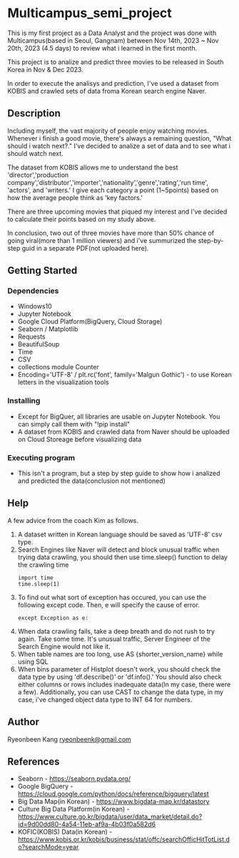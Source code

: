 # Multicampus_semi_project
   This is my first project as a Data Analyst and the project was done with Multicampus(based in Seoul, Gangnam) between Nov 14th, 2023 ~ Nov 20th, 2023 (4.5 days) to review what i learned in the first month.
   
   This project is to analize and predict three movies to be released in South Korea in Nov & Dec 2023.
   
   In order to execute the analisys and prediction, I've used a dataset from KOBIS and crawled sets of data froma Korean search engine Naver.


## Description

   Including myself, the vast majority of people enjoy watching movies. Whenever i finish a good movie, there's always a remaining question, "What should i watch next?." I've decided to analize a set of data and to see what i should watch next. 

   The dataset from KOBIS allows me to understand the best 'director','production company','distributor','importer','nationality','genre','rating','run time', 'actors', and 'writers.' I give each category a point (1~5points) based on how the average people think as 'key factors.'

   There are three upcoming movies that piqued my interest and I've decided to calculate their points based on my study above.

   In conclusion, two out of three movies have more than 50% chance of going viral(more than 1 million viewers) and i've summurized the step-by-step guid in a separate PDF(not uploaded here).

## Getting Started

### Dependencies

* Windows10
* Jupyter Notebook
* Google Cloud Platform(BigQuery, Cloud Storage)
* Seaborn / Matplotlib
* Requests 
* BeautifulSoup 
* Time 
* CSV
* collections module Counter
* Encoding='UTF-8' / plt.rc('font', family='Malgun Gothic') - to use Korean letters in the visualization tools


### Installing

* Except for BigQuer, all libraries are usable on Jupyter Notebook. You can simply call them with "!pip install"
* A dataset from KOBIS and crawled data from Naver should be uploaded on Cloud Storeage before visualizing data


### Executing program

* This isn't a program, but a step by step guide to show how i analized and predicted the data(conclusion not mentioned)


## Help
A few advice from the coach Kim as follows.

1. A dataset written in Korean language should be saved as 'UTF-8' csv type.
2. Search Engines like Naver will detect and block unusual traffic when trying data crawling, you should then use time.sleep() function to delay the crawling time
   ```
   import time
   time.sleep(1)
   ```
3. To find out what sort of exception has occured, you can use the following except code. Then, e will specify the cause of error.
   ```
   except Exception as e:
   ```
4. When data crawling fails, take a deep breath and do not rush to try again. Take some time. It's unusual traffic, Server Engineer of the Search Engine would not like it.
5. When table names are too long, use AS {shorter_version_name} while using SQL
6. When bins parameter of Histplot doesn't work, you should check the data type by using 'df.describe()' or 'df.info().' You should also check either columns or rows includes inadequate data(In my case, there were a few). Additionally, you can use CAST to change the data type, in my case, i've changed object data type to INT 64 for numbers.


## Author
Ryeonbeen Kang
ryeonbeenk@gmail.com

## References
* Seaborn - https://seaborn.pydata.org/
* Google BigQuery - https://cloud.google.com/python/docs/reference/bigquery/latest
* Big Data Map(in Korean) - https://www.bigdata-map.kr/datastory
* Culture Big Data Platform(in Korean) - https://www.culture.go.kr/bigdata/user/data_market/detail.do?id=9d00dd80-4a54-11eb-af9a-4b03f0a582d6
* KOFIC(KOBIS) Data(in Korean) - https://www.kobis.or.kr/kobis/business/stat/offc/searchOfficHitTotList.do?searchMode=year


